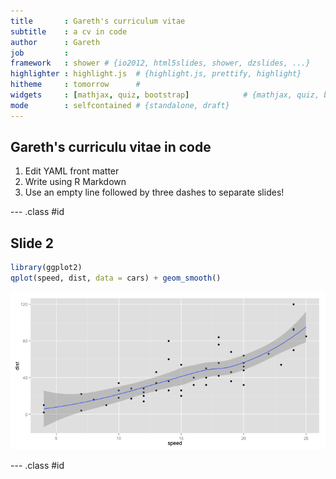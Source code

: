 ```yaml
---
title       : Gareth's curriculum vitae 
subtitle    : a cv in code
author      : Gareth
job         : 
framework   : shower # {io2012, html5slides, shower, dzslides, ...}
highlighter : highlight.js  # {highlight.js, prettify, highlight}
hitheme     : tomorrow      # 
widgets     : [mathjax, quiz, bootstrap]            # {mathjax, quiz, bootstrap}
mode        : selfcontained # {standalone, draft}
---
```


## Gareth's curriculu vitae in code

1. Edit YAML front matter
2. Write using R Markdown
3. Use an empty line followed by three dashes to separate slides!

--- .class #id 

## Slide 2

```r
library(ggplot2)
qplot(speed, dist, data = cars) + geom_smooth()
```

![plot of chunk qplot](assets/fig/qplot.png) 


--- .class #id




